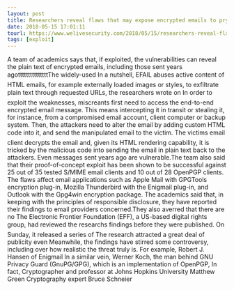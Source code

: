 ```yaml
---
layout: post
title: Researchers reveal flaws that may expose encrypted emails to prying eyes
date: 2018-05-15 17:01:11
tourl: https://www.welivesecurity.com/2018/05/15/researchers-reveal-flaws-encrypted-emails/
tags: [exploit]
---
```

A team of academics says that, if exploited, the vulnerabilities can reveal the plain text of encrypted emails, including those sent years agotttttttttttttttThe widely-used In a nutshell, EFAIL abuses active content of HTML emails, for example externally loaded images or styles, to exfiltrate plain text through requested URLs, the researchers wrote on In order to exploit the weaknesses, miscreants first need to access the end-to-end encrypted email message. This means intercepting it in transit or stealing it, for instance, from a compromised email account, client computer or backup system. Then, the attackers need to alter the email by adding custom HTML code into it, and send the manipulated email to the victim. The victims email client decrypts the email and, given its HTML rendering capability, it is tricked by the malicious code into sending the email in plain text back to the attackers. Even messages sent years ago are vulnerable.The team also said that their proof-of-concept exploit has been shown to be successful against 25 out of 35 tested S/MIME email clients and 10 out of 28 OpenPGP clients. The flaws affect email applications such as Apple Mail with GPGTools encryption plug-in, Mozilla Thunderbird with the Enigmail plug-in, and Outlook with the Gpg4win encryption package. The academics said that, in keeping with the principles of responsible disclosure, they have reported their findings to email providers concerned.They also averred that there are no The Electronic Frontier Foundation (EFF), a US-based digital rights group, had reviewed the researchs findings before they were published. On Sunday, it released a series of The research attracted a great deal of publicity even Meanwhile, the findings have stirred some controversy, including over how realistic the threat truly is. For example, Robert J. Hansen of Enigmail In a similar vein, Werner Koch, the man behind GNU Privacy Guard (GnuPG/GPG), which is an implementation of OpenPGP, In fact, Cryptographer and professor at Johns Hopkins University Matthew Green Cryptography expert Bruce Schneier 